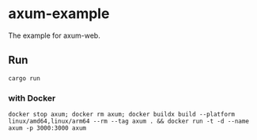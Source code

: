 # axum-example

The example for axum-web.

## Run

```shell
cargo run
```

### with Docker

```shell
docker stop axum; docker rm axum; docker buildx build --platform linux/amd64,linux/arm64 --rm --tag axum . && docker run -t -d --name axum -p 3000:3000 axum
```
